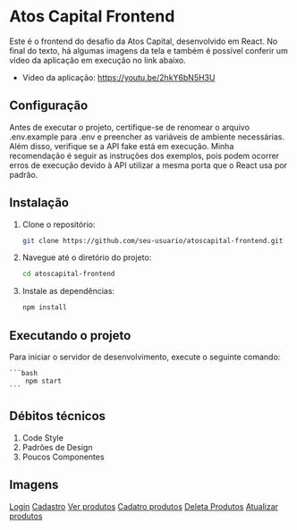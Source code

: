 # Atos Capital Frontend

Este é o frontend do desafio da Atos Capital, desenvolvido em React. No final do texto, há algumas imagens da tela e também é possível conferir um vídeo da aplicação em execução no link abaixo.

 - Video da aplicação: https://youtu.be/2hkY6bN5H3U

## Configuração

Antes de executar o projeto, certifique-se de renomear o arquivo .env.example para .env e preencher as variáveis de ambiente necessárias. Além disso, verifique se a API fake está em execução. Minha recomendação é seguir as instruções dos exemplos, pois podem ocorrer erros de execução devido à API utilizar a mesma porta que o React usa por padrão.

## Instalação

1. Clone o repositório:

    ```bash
    git clone https://github.com/seu-usuario/atoscapital-frontend.git
    ```

2. Navegue até o diretório do projeto:

    ```bash
    cd atoscapital-frontend
    ```

3. Instale as dependências:

    ```bash
    npm install
    ```

## Executando o projeto

Para iniciar o servidor de desenvolvimento, execute o seguinte comando:
    
    ```bash
        npm start
    ```

## Débitos técnicos
1. Code Style
2. Padrões de Design
3. Poucos Componentes

## Imagens


[Login](https://imgur.com/undefined)
[Cadastro](https://imgur.com/yrarQs9)
[Ver produtos](https://imgur.com/BcRH8qF)
[Cadatro produtos](https://imgur.com/Xvg0vXl)
[Deleta Produtos](https://imgur.com/OUuKflB)
[Atualizar produtos](https://imgur.com/ab5wxpH)